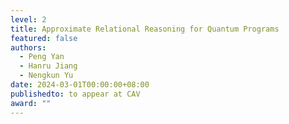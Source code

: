 ```yaml
---
level: 2
title: Approximate Relational Reasoning for Quantum Programs
featured: false
authors:
  - Peng Yan
  - Hanru Jiang
  - Nengkun Yu
date: 2024-03-01T00:00:00+08:00
publishedto: to appear at CAV
award: ""
---
```

